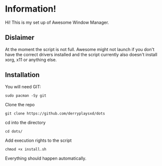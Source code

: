 # Information!
Hi! This is my set up of Awesome Window Manager.

## Dislaimer
At the moment the script is not full. Awesome might not launch if you don't have the correct drivers installed and the script currently also doesn't install xorg, x11 or anything else.

## Installation
You will need GIT:
```
sudo pacman -Sy git
```

Clone the repo
```
git clone https://github.com/derryplaysxd/dots
```

cd into the directory
```
cd dots/
```

Add execution rights to the script
```
chmod +x install.sh
```

Everything should happen automatically.
